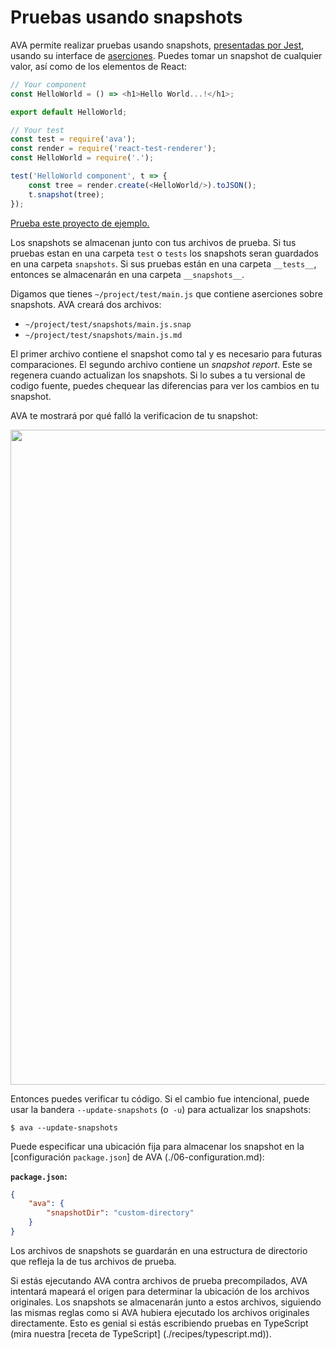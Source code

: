 # Pruebas usando snapshots

AVA permite realizar pruebas usando snapshots, [presentadas por Jest](https://facebook.github.io/jest/docs/snapshot-testing.html), usando su interface de [aserciones](./03-assertions.md). Puedes tomar un snapshot de cualquier valor, así como de los elementos de React:

```js
// Your component
const HelloWorld = () => <h1>Hello World...!</h1>;

export default HelloWorld;
```

```js
// Your test
const test = require('ava');
const render = require('react-test-renderer');
const HelloWorld = require('.');

test('HelloWorld component', t => {
	const tree = render.create(<HelloWorld/>).toJSON();
	t.snapshot(tree);
});
```

[Prueba este proyecto de ejemplo.](https://github.com/avajs/ava-snapshot-example)

Los snapshots se almacenan junto con tus archivos de prueba. Si tus pruebas estan en una carpeta `test` o `tests` los snapshots seran guardados en una carpeta `snapshots`. Si sus pruebas están en una carpeta `__tests__`, entonces se almacenarán en una carpeta `__snapshots__`.

Digamos que tienes `~/project/test/main.js` que contiene aserciones sobre snapshots. AVA creará dos archivos:

* `~/project/test/snapshots/main.js.snap`
* `~/project/test/snapshots/main.js.md`

El primer archivo contiene el snapshot como tal y es necesario para futuras comparaciones. El segundo archivo contiene un *snapshot report*. Este se regenera cuando actualizan los snapshots. Si lo subes a tu versional de codigo fuente, puedes chequear las diferencias para ver los cambios en tu snapshot.

AVA te mostrará por qué falló la verificacion de tu snapshot:

<img src="../media/snapshot-testing.png" width="1048">

Entonces puedes verificar tu código. Si el cambio fue intencional, puede usar la bandera `--update-snapshots` (o` -u`) para actualizar los snapshots:

```console
$ ava --update-snapshots
```

Puede especificar una ubicación fija para almacenar los snapshot en la [configuración `package.json`] de AVA (./06-configuration.md):

**`package.json`:**

```json
{
	"ava": {
		"snapshotDir": "custom-directory"
	}
}
```

Los archivos de snapshots se guardarán en una estructura de directorio que refleja la de tus archivos de prueba.

Si estás ejecutando AVA contra archivos de prueba precompilados, AVA intentará mapeará el origen para determinar la ubicación de los archivos originales. Los snapshots se almacenarán junto a estos archivos, siguiendo las mismas reglas como si AVA hubiera ejecutado los archivos originales directamente. 
Esto es genial si estás escribiendo pruebas en TypeScript (mira nuestra [receta de TypeScript] (./recipes/typescript.md)).
